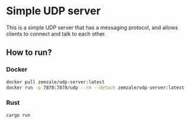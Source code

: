 # Simple UDP server

This is a simple UDP server that has a messaging protocol, and allows clients to connect and talk to each other.

## How to run?

### Docker

```sh
docker pull zemzale/udp-server:latest
docker run -p 7878:7878/udp --rm --detach zemzale/udp-server:latest
```

### Rust 
```sh
cargo run
```
